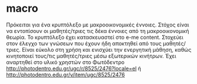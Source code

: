 # macro
Πρόκειται για ένα κρυπτόλεξο με μακροοικονομικές έννοιες. 
Στόχος είναι να εντοπίσουν οι μαθητές/τριες τις δέκα έννοιες από τη μακροοικονομική θεωρία.
Το κρυπτόλεξο έχει κατασκευαστεί στο e-me content.
Στοχεύει στον έλεγχο των γνώσεων που έχουν ήδη αποκτηθεί από τους μαθητές/τριες. 
Είναι εύκολο στη χρήση και ενισχύει την ενεργητική μάθηση, καθώς κινητοποιεί τους/τις μαθητές/τριες μέσω εξωτερικών κινήτρων.
Έχει αναρτηθεί στο υλικό χρηστών στο Φωτόδεντρο http://photodentro.edu.gr/ugc/r/8525/2476?locale=el ή http://photodentro.edu.gr/v/item/ugc/8525/2476
